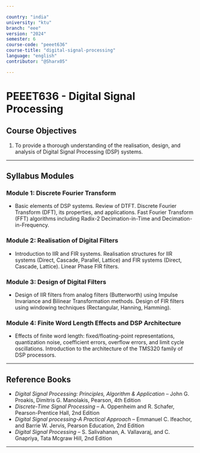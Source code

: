 ```yaml
---

country: "india"
university: "ktu"
branch: "eee"
version: "2024"
semester: 6
course-code: "peeet636"
course-title: "digital-signal-processing"
language: "english"
contributor: "@Sharx05"

---
```


# PEEET636 - Digital Signal Processing

## Course Objectives

1.  To provide a thorough understanding of the realisation, design, and analysis of Digital Signal Processing (DSP) systems.

---

## Syllabus Modules

### Module 1: Discrete Fourier Transform

-   Basic elements of DSP systems. Review of DTFT. Discrete Fourier Transform (DFT), its properties, and applications. Fast Fourier Transform (FFT) algorithms including Radix-2 Decimation-in-Time and Decimation-in-Frequency.

### Module 2: Realisation of Digital Filters

-   Introduction to IIR and FIR systems. Realisation structures for IIR systems (Direct, Cascade, Parallel, Lattice) and FIR systems (Direct, Cascade, Lattice). Linear Phase FIR filters.

### Module 3: Design of Digital Filters

-   Design of IIR filters from analog filters (Butterworth) using Impulse Invariance and Bilinear Transformation methods. Design of FIR filters using windowing techniques (Rectangular, Hanning, Hamming).

### Module 4: Finite Word Length Effects and DSP Architecture

-   Effects of finite word length: fixed/floating-point representations, quantization noise, coefficient errors, overflow errors, and limit cycle oscillations. Introduction to the architecture of the TMS320 family of DSP processors.

---

## Reference Books

-   *Digital Signal Processing: Principles, Algorithm & Application* – John G. Proakis, Dimitris G. Manolakis, Pearson, 4th Edition
-   *Discrete-Time Signal Processing* – A. Oppenheim and R. Schafer, Pearson-Prentice Hall, 2nd Edition
-   *Digital Signal processing-A Practical Approach* – Emmanuel C. Ifeachor, and Barrie W. Jervis, Pearson Education, 2nd Edition
-   *Digital Signal Processing* – S. Salivahanan, A. Vallavaraj, and C. Gnapriya, Tata Mcgraw Hill, 2nd Edition

---
